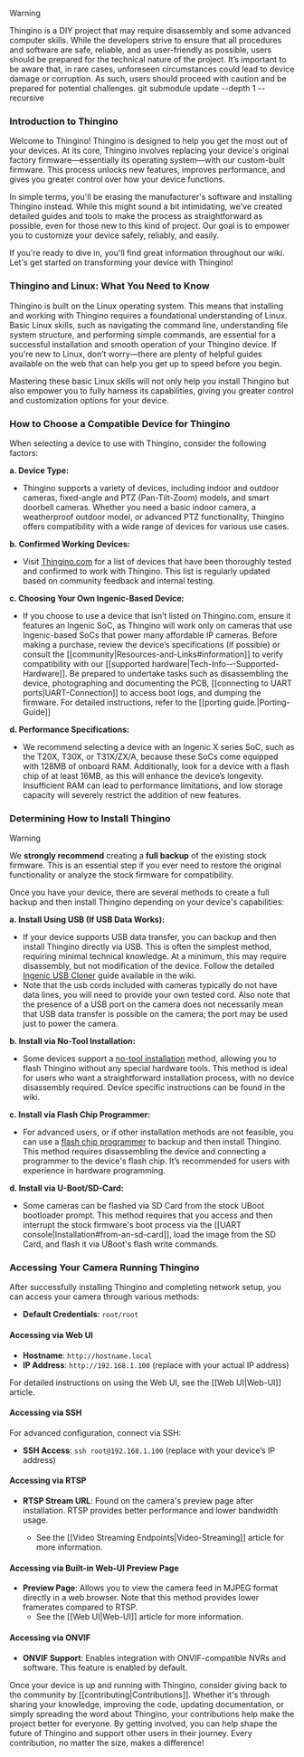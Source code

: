 > [!WARNING]
> Thingino is a DIY project that may require disassembly and some advanced computer skills. While the developers strive to ensure that all procedures and software are safe, reliable, and as user-friendly as possible, users should be prepared for the technical nature of the project. It’s important to be aware that, in rare cases, unforeseen circumstances could lead to device damage or corruption. As such, users should proceed with caution and be prepared for potential challenges.
        git submodule update --depth 1 --recursive

### Introduction to Thingino

Welcome to Thingino! Thingino is designed to help you get the most out of your devices. At its core, Thingino involves replacing your device's original factory firmware—essentially its operating system—with our custom-built firmware. This process unlocks new features, improves performance, and gives you greater control over how your device functions.

In simple terms, you'll be erasing the manufacturer's software and installing Thingino instead. While this might sound a bit intimidating, we've created detailed guides and tools to make the process as straightforward as possible, even for those new to this kind of project. Our goal is to empower you to customize your device safely, reliably, and easily.

If you're ready to dive in, you'll find great information throughout our wiki. Let's get started on transforming your device with Thingino!

### Thingino and Linux: What You Need to Know

Thingino is built on the Linux operating system. This means that installing and working with Thingino requires a foundational understanding of Linux. Basic Linux skills, such as navigating the command line, understanding file system structure, and performing simple commands, are essential for a successful installation and smooth operation of your Thingino device. If you're new to Linux, don’t worry—there are plenty of helpful guides available on the web that can help you get up to speed before you begin.

Mastering these basic Linux skills will not only help you install Thingino but also empower you to fully harness its capabilities, giving you greater control and customization options for your device.

### How to Choose a Compatible Device for Thingino

When selecting a device to use with Thingino, consider the following factors:

**a. Device Type:**  
   - Thingino supports a variety of devices, including indoor and outdoor cameras, fixed-angle and PTZ (Pan-Tilt-Zoom) models, and smart doorbell cameras. Whether you need a basic indoor camera, a weatherproof outdoor model, or advanced PTZ functionality, Thingino offers compatibility with a wide range of devices for various use cases.

**b. Confirmed Working Devices:**
   - Visit [Thingino.com](https://thingino.com) for a list of devices that have been thoroughly tested and confirmed to work with Thingino. This list is regularly updated based on community feedback and internal testing.

**c. Choosing Your Own Ingenic-Based Device:**
   - If you choose to use a device that isn’t listed on Thingino.com, ensure it features an Ingenic SoC, as Thingino will work only on cameras that use Ingenic-based SoCs that power many affordable IP cameras. Before making a purchase, review the device’s specifications (if possible) or consult the [[community|Resources-and-Links#information]] to verify compatibility with our [[supported hardware|Tech-Info-‐-Supported-Hardware]]. Be prepared to undertake tasks such as disassembling the device, photographing and documenting the PCB, [[connecting to UART ports|UART-Connection]] to access boot logs, and dumping the firmware. For detailed instructions, refer to the [[porting guide.|Porting-Guide]]

**d. Performance Specifications:**
   - We recommend selecting a device with an Ingenic X series SoC, such as the T20X, T30X, or T31X/ZX/A, because these SoCs come equipped with 128MB of onboard RAM. Additionally, look for a device with a flash chip of at least 16MB, as this will enhance the device’s longevity. Insufficient RAM can lead to performance limitations, and low storage capacity will severely restrict the addition of new features.

### Determining How to Install Thingino

> [!WARNING]  
> We **strongly recommend** creating a **full backup** of the existing stock firmware. This is an essential step if you ever need to restore the original functionality or analyze the stock firmware for compatibility.

Once you have your device, there are several methods to create a full backup and then install Thingino depending on your device's capabilities:

**a. Install Using USB (If USB Data Works):**
   - If your device supports USB data transfer, you can backup and then install Thingino directly via USB. This is often the simplest method, requiring minimal technical knowledge. At a minimum, this may require disassembly, but not modification of the device. Follow the detailed [Ingenic USB Cloner](https://github.com/themactep/thingino-firmware/wiki/Ingenic-USB-Cloner) guide available in the wiki. 
   - Note that the usb cords included with cameras typically do not have data lines, you will need to provide your own tested cord. Also note that the presence of a USB port on the camera does not necessarily mean that USB data transfer is possible on the camera; the port may be used just to power the camera.

**b. Install via No-Tool Installation:**
   - Some devices support a [no-tool installation](https://github.com/themactep/thingino-firmware/wiki/No-Tool-Installation) method, allowing you to flash Thingino without any special hardware tools. This method is ideal for users who want a straightforward installation process, with no device disassembly required. Device specific instructions can be found in the wiki.

**c. Install via Flash Chip Programmer:**
   - For advanced users, or if other installation methods are not feasible, you can use a [flash chip programmer](https://github.com/themactep/wiki/blob/master/hacking/ch341a-programmer.md) to backup and then install Thingino. This method requires disassembling the device and connecting a programmer to the device's flash chip. It’s recommended for users with experience in hardware programming.

**d. Install via U-Boot/SD-Card:**
   - Some cameras can be flashed via SD Card from the stock UBoot bootloader prompt.  This method requires that you access and then
    interrupt the stock firmware's boot process via the [[UART console|Installation#from-an-sd-card]], load the image from the SD Card, and
    flash it via UBoot's flash write commands.

### Accessing Your Camera Running Thingino

After successfully installing Thingino and completing network setup, you can access your camera through various methods:

- **Default Credentials**: `root/root`

#### Accessing via Web UI

- **Hostname**: `http://hostname.local`
- **IP Address**: `http://192.168.1.100` (replace with your actual IP address)

For detailed instructions on using the Web UI, see the [[Web UI|Web-UI]] article.

#### Accessing via SSH

For advanced configuration, connect via SSH:
- **SSH Access**: `ssh root@192.168.1.100` (replace with your device’s IP address)

#### Accessing via RTSP

- **RTSP Stream URL**: Found on the camera's preview page after installation. RTSP provides better performance and lower bandwidth usage. 
 
  - See the [[Video Streaming Endpoints|Video-Streaming]] article for more information.

#### Accessing via Built-in Web-UI Preview Page

- **Preview Page**: Allows you to view the camera feed in MJPEG format directly in a web browser. Note that this method provides lower framerates compared to RTSP.
  - See the [[Web UI|Web-UI]] article for more information.

#### Accessing via ONVIF

- **ONVIF Support**: Enables integration with ONVIF-compatible NVRs and software. This feature is enabled by default.

Once your device is up and running with Thingino, consider giving back to the community by [[contributing|Contributions]]. Whether it's through sharing your knowledge, improving the code, updating documentation, or simply spreading the word about Thingino, your contributions help make the project better for everyone. By getting involved, you can help shape the future of Thingino and support other users in their journey. Every contribution, no matter the size, makes a difference!